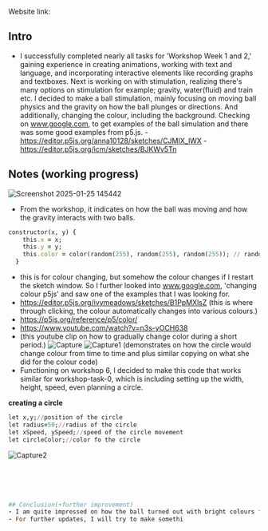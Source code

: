 Website link:

## Intro
- I successfully completed nearly all tasks for 'Workshop Week 1 and 2,' gaining experience in creating animations, working with text and language, and incorporating interactive elements like recording graphs and textboxes. Next is working on with stimulation, realizing there's many options on stimulation for example; gravity, water(fluid) and train etc. I decided to make a ball stimulation, mainly focusing on moving ball physics and the gravity on how the ball plunges or directions. And additionally, changing the colour, including the background. Checking on www.google.com, to get examples of the ball simulation and there was some good examples from p5.js.
-https://editor.p5js.org/anna10128/sketches/CJMIX_lWX
-https://editor.p5js.org/icm/sketches/BJKWv5Tn
## Notes (working progress)
![Screenshot 2025-01-25 145442](https://github.com/user-attachments/assets/b7665b8a-e5c1-4864-bc4c-fbfef4811549)
- From the workshop, it indicates on how the ball was moving and how the gravity interacts with two balls. 

```ruby
constructor(x, y) {
    this.x = x;
    this.y = y; 
    this.color = color(random(255), random(255), random(255)); // random color
  }
```
- this is for colour changing, but somehow the colour changes if I restart the sketch window. So I further looked into www.google.com, 'changing colour p5js' and saw one of the examples that I was looking for.
- https://editor.p5js.org/ivymeadows/sketches/B1PpMXlsZ
(this is where through clicking, the colour automatically changes into various colours.)
- https://p5js.org/reference/p5/color/
- https://www.youtube.com/watch?v=n3s-yOCH638
- (this youtube clip on how to gradually change color during a short period.)
![Capture](https://github.com/user-attachments/assets/ea4cfbee-6c79-4227-9396-f98da89f3acd)
![Capture1](https://github.com/user-attachments/assets/493c69e3-a924-4341-8c29-6896c639ae4e)
(demonstrates on how the circle would change colour from time to time and plus similar copying on what she did for the colour code)
- Functioning on workshop 6, I decided to make this code that works similar for workshop-task-0, which is including setting up the width, height, speed, even planning a circle.

**creating a circle**
```ruby
let x,y;//position of the circle
let radius=50;//radius of the circle
let xSpeed, ySpeed;//speed of the circle movement
let circleColor;//color fo the circle
```
![Capture2](https://github.com/user-attachments/assets/31abd31e-2819-4d2f-921b-050f1b7b3559)


```ruby





## Conclusion(+further improvement)
- I am quite impressed on how the ball turned out with bright colours flashing just like the first workshop (the butterfly motion). I am also getting used to it and learning about the code too. 
- For further updates, I will try to make somethi
